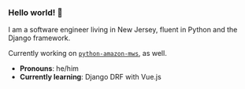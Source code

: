 ### Hello world! 👋

I am a software engineer living in New Jersey, fluent in Python and the Django framework.

Currently working on [`python-amazon-mws`](https://github.com/python-amazon-mws/python-amazon-mws), as well.

- **Pronouns**: he/him
- **Currently learning**: Django DRF with Vue.js

<!--
**GriceTurrble/griceturrble** is a ✨ _special_ ✨ repository because its `README.md` (this file) appears on your GitHub profile.

Here are some ideas to get you started:

- 🔭 I’m currently working on ...
- 🌱 I’m currently learning ...
- 👯 I’m looking to collaborate on ...
- 🤔 I’m looking for help with ...
- 💬 Ask me about ...
- 📫 How to reach me: ...
- 😄 Pronouns: ...
- ⚡ Fun fact: ...
-->
